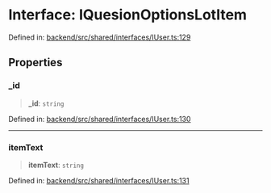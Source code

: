 # Interface: IQuesionOptionsLotItem

Defined in: [backend/src/shared/interfaces/IUser.ts:129](https://github.com/continuousactivelearning/cal/blob/5ae0447098795fdcf3a415f0360ebe51565b6949/backend/src/shared/interfaces/IUser.ts#L129)

## Properties

### \_id

> **\_id**: `string`

Defined in: [backend/src/shared/interfaces/IUser.ts:130](https://github.com/continuousactivelearning/cal/blob/5ae0447098795fdcf3a415f0360ebe51565b6949/backend/src/shared/interfaces/IUser.ts#L130)

***

### itemText

> **itemText**: `string`

Defined in: [backend/src/shared/interfaces/IUser.ts:131](https://github.com/continuousactivelearning/cal/blob/5ae0447098795fdcf3a415f0360ebe51565b6949/backend/src/shared/interfaces/IUser.ts#L131)
